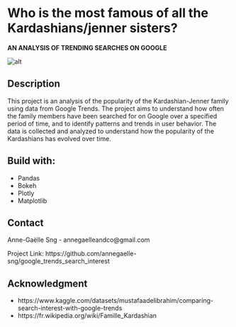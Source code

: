 # Who is the most famous of all the Kardashians/jenner sisters? 
**AN ANALYSIS OF TRENDING SEARCHES ON GOOGLE**


![alt](https://images.unsplash.com/photo-1665470909933-42ff1a746f71?ixlib=rb-4.0.3&ixid=MnwxMjA3fDB8MHxwaG90by1wYWdlfHx8fGVufDB8fHx8&auto=format&fit=crop&w=2912&q=80)

## Description

This project is an analysis of the popularity of the Kardashian-Jenner family using data from Google Trends. The project aims to understand how often the family members have been searched for on Google over a specified period of time, and to identify patterns and trends in user behavior. The data is collected and analyzed to understand how the popularity of the Kardashians has evolved over time.

## Build with: 
<ul>
    <li> Pandas 
    <li> Bokeh
    <li> Plotly 
    <li> Matplotlib
</ul> 


## Contact
<p> Anne-Gaëlle Sng - annegaelleandco@gmail.com </p>
<p> Project Link: https://github.com/annegaelle-sng/google_trends_search_interest </p>

## Acknowledgment 
<ul>
    <li> https://www.kaggle.com/datasets/mustafaadelibrahim/comparing-search-interest-with-google-trends
    <li> https://fr.wikipedia.org/wiki/Famille_Kardashian
</ul>

